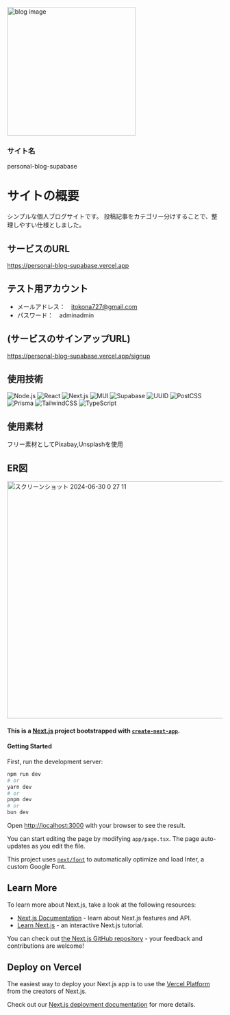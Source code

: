 <img src="https://github.com/mionaga/personal-blog-supabase/assets/143914849/a21b5010-8f6e-402b-84bd-a6ff8063bd72" alt="blog image" height="300">

###  サイト名
personal-blog-supabase
#  サイトの概要
シンプルな個人ブログサイトです。
投稿記事をカテゴリー分けすることで、整理しやすい仕様としました。

##  サービスのURL
https://personal-blog-supabase.vercel.app

##  テスト用アカウント
-  メールアドレス：　itokona727@gmail.com
-  パスワード：　adminadmin

##  (サービスのサインアップURL)
https://personal-blog-supabase.vercel.app/signup

## 使用技術
![Node.js](https://img.shields.io/badge/Node.js-v21.5.0-brightgreen)
![React](https://img.shields.io/badge/React-v18-blue)
![Next.js](https://img.shields.io/badge/Next.js-v14.2.3-red)
![MUI](https://img.shields.io/badge/MUI-v5.15.20-paleblue)
![Supabase](https://img.shields.io/badge/Supabase-v2.43.5-yellow)
![UUID](https://img.shields.io/badge/UUID-v10.0.0-brown)
![PostCSS](https://img.shields.io/badge/PostCSS-v8-indigo)
![Prisma](https://img.shields.io/badge/Prisma-v5.15.1-indigo)
![TailwindCSS](https://img.shields.io/badge/TailwindCSS-v3.4.1-palegreen)
![TypeScript](https://img.shields.io/badge/TypeScript-v5.4.5-blue)

##  使用素材
フリー素材としてPixabay,Unsplashを使用

##  ER図

<img width="554" alt="スクリーンショット 2024-06-30 0 27 11" src="https://github.com/mionaga/personal-blog-supabase/assets/143914849/eab3683d-7a0f-4c86-9103-9bfd7f0c7c88">


####  This is a [Next.js](https://nextjs.org/) project bootstrapped with [`create-next-app`](https://github.com/vercel/next.js/tree/canary/packages/create-next-app).

#### Getting Started

First, run the development server:

```bash
npm run dev
# or
yarn dev
# or
pnpm dev
# or
bun dev
```

Open [http://localhost:3000](http://localhost:3000) with your browser to see the result.

You can start editing the page by modifying `app/page.tsx`. The page auto-updates as you edit the file.

This project uses [`next/font`](https://nextjs.org/docs/basic-features/font-optimization) to automatically optimize and load Inter, a custom Google Font.

## Learn More

To learn more about Next.js, take a look at the following resources:

- [Next.js Documentation](https://nextjs.org/docs) - learn about Next.js features and API.
- [Learn Next.js](https://nextjs.org/learn) - an interactive Next.js tutorial.

You can check out [the Next.js GitHub repository](https://github.com/vercel/next.js/) - your feedback and contributions are welcome!

## Deploy on Vercel

The easiest way to deploy your Next.js app is to use the [Vercel Platform](https://vercel.com/new?utm_medium=default-template&filter=next.js&utm_source=create-next-app&utm_campaign=create-next-app-readme) from the creators of Next.js.

Check out our [Next.js deployment documentation](https://nextjs.org/docs/deployment) for more details.
